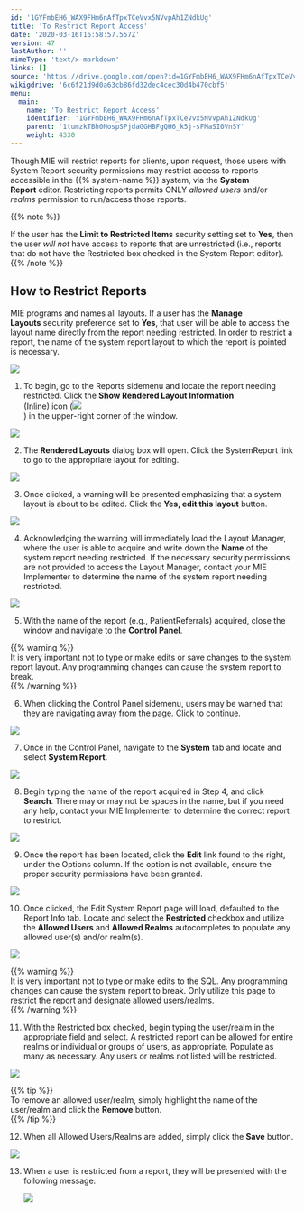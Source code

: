 ```yaml
---
id: '1GYFmbEH6_WAX9FHm6nAfTpxTCeVvx5NVvpAh1ZNdkUg'
title: 'To Restrict Report Access'
date: '2020-03-16T16:58:57.557Z'
version: 47
lastAuthor: ''
mimeType: 'text/x-markdown'
links: []
source: 'https://drive.google.com/open?id=1GYFmbEH6_WAX9FHm6nAfTpxTCeVvx5NVvpAh1ZNdkUg'
wikigdrive: '6c6f21d9d0a63cb86fd32dec4cec30d4b470cbf5'
menu:
  main:
    name: 'To Restrict Report Access'
    identifier: '1GYFmbEH6_WAX9FHm6nAfTpxTCeVvx5NVvpAh1ZNdkUg'
    parent: '1tumzkTBh0NospSPjdaGGHBFgQH6_k5j-sFMaSI0VnSY'
    weight: 4330
---
```

Though MIE will restrict reports for clients, upon request, those users with System Report security permissions may restrict access to reports accessible in the {{% system-name %}} system, via the **System Report** editor. Restricting reports permits ONLY *allowed users* and/or *realms* permission to run/access those reports.

{{% note %}}

If the user has the **Limit to Restricted Items** security setting set to **Yes**, then the user *will not* have access to reports that are unrestricted (i.e., reports that do not have the Restricted box checked in the System Report editor).
{{% /note %}}
  
## How to Restrict Reports  

MIE programs and names all layouts. If a user has the **Manage Layouts** security preference set to **Yes**, that user will be able to access the layout name directly from the report needing restricted. In order to restrict a report, the name of the system report layout to which the report is pointed is necessary. 
  
![](../to-restrict-report-access.assets/dd2b2ae14fad2a2f34e2a72b7fa51d53.png)  

1. To begin, go to the Reports sidemenu and locate the report needing restricted. Click the <strong>Show Rendered Layout Information</strong>  
    (Inline) icon (<img src="../to-restrict-report-access.assets/f6869e76958d595ab4029fa856b1906c.png" />  
   ) in the upper-right corner of the window.

  
![](../to-restrict-report-access.assets/89780961e06725caa0b25c26965beefe.png)  


2. The <strong>Rendered Layouts</strong> dialog box will open. Click the SystemReport link to go to the appropriate layout for editing.

  
![](../to-restrict-report-access.assets/38a68c6f72fdc94efd65bc78f4d8c69d.png)  


3. Once clicked, a warning will be presented emphasizing that a system layout is about to be edited. Click the <strong>Yes, edit this layout</strong> button. 

  
![](../to-restrict-report-access.assets/16936bb6010e884204780ed3bd8ee620.png)  


4. Acknowledging the warning will immediately load the Layout Manager, where the user is able to acquire and write down the <strong>Name</strong> of the system report needing restricted. If the necessary security permissions are not provided to access the Layout Manager, contact your MIE Implementer to determine the name of the system report needing restricted.

  
![](../to-restrict-report-access.assets/2dec7a204378870a326ef36eeb14516b.png)  


5. With the name of the report (e.g., PatientReferrals) acquired, close the window and navigate to the <strong>Control Panel</strong>.

{{% warning %}}  
It is very important not to type or make edits or save changes to the system report layout. Any programming changes can cause the system report to break.  
{{% /warning %}}

6. When clicking the Control Panel sidemenu, users may be warned that they are navigating away from the page. Click to continue.

  
![](../to-restrict-report-access.assets/4d32cee83578e815bb97f5787f32a73a.png)  


7. Once in the Control Panel, navigate to the <strong>System</strong> tab and locate and select <strong>System Report</strong>.

  
![](../to-restrict-report-access.assets/3d38469a2b3af63ae7924a5441775185.png)  


8. Begin typing the name of the report acquired in Step 4, and click <strong>Search</strong>. There may or may not be spaces in the name, but if you need any help, contact your MIE Implementer to determine the correct report to restrict.

  
![](../to-restrict-report-access.assets/74a9abbe5cc331657fbf511b84ff49a0.png)  


9. Once the report has been located, click the <strong>Edit</strong> link found to the right, under the Options column. If the option is not available, ensure the proper security permissions have been granted.

  
![](../to-restrict-report-access.assets/5ee7720470c9415db1708ade0c8eeed7.png)  


10. Once clicked, the Edit System Report page will load, defaulted to the Report Info tab. Locate and select the <strong>Restricted</strong> checkbox and utilize the <strong>Allowed Users</strong> and <strong>Allowed Realms</strong> autocompletes to populate any allowed user(s) and/or realm(s).

  
![](../to-restrict-report-access.assets/ebdcfe684d45ee6eed7b7c314238e702.png)  

{{% warning %}}  
It is very important not to type or make edits to the SQL. Any programming changes can cause the system report to break. Only utilize this page to restrict the report and designate allowed users/realms.  
{{% /warning %}}

11. With the Restricted box checked, begin typing the user/realm in the appropriate field and select. A restricted report can be allowed for entire realms or individual or groups of users, as appropriate. Populate as many as necessary. Any users or realms not listed will be restricted.

  
![](../to-restrict-report-access.assets/cdd3448a51ab78b1a63e87e4ff465478.png)  

{{% tip %}}  
To remove an allowed user/realm, simply highlight the name of the user/realm and click the **Remove** button.  
{{% /tip %}}

12. When all Allowed Users/Realms are added, simply click the <strong>Save</strong> button.

  
![](../to-restrict-report-access.assets/4c49a2ee92440a7307828542f3936cb3.png)  


13. When a user is restricted from a report, they will be presented with the following message:

    <img src="../to-restrict-report-access.assets/9c289b9a6770398d0ea5df2b1189ad04.png" />  

